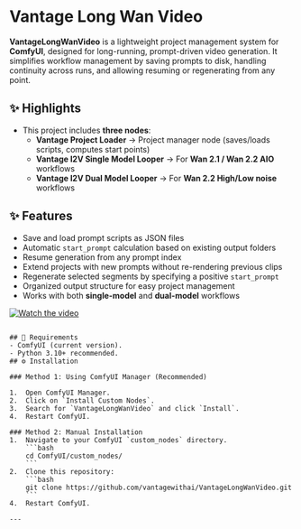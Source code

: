 
# Vantage Long Wan Video 

**VantageLongWanVideo** is a lightweight project management system for **ComfyUI**, designed for long-running, prompt-driven video generation. It simplifies workflow management by saving prompts to disk, handling continuity across runs, and allowing resuming or regenerating from any point.

## ✨ Highlights

- This project includes **three nodes**:
	 - **Vantage Project Loader** → Project manager node (saves/loads scripts, computes start points)
	 - **Vantage I2V Single Model Looper** → For **Wan 2.1 / Wan 2.2 AIO** workflows
	 - **Vantage I2V Dual Model Looper** → For **Wan 2.2 High/Low noise** workflows

## ✨ Features

-   Save and load prompt scripts as JSON files
-   Automatic `start_prompt` calculation based on existing output folders    
-   Resume generation from any prompt index    
-   Extend projects with new prompts without re-rendering previous clips    
-   Regenerate selected segments by specifying a positive `start_prompt`    
-   Organized output structure for easy project management    
-   Works with both **single-model** and **dual-model** workflows

[![Watch the video](https://github.com/vantagewithai/VantageLongWanVideo/blob/main/example_workflows/vantage-video.png)](https://youtu.be/wC87B7rIvyQ)

```

## 🧰 Requirements
- ComfyUI (current version).
- Python 3.10+ recommended.
## ⚙️ Installation

### Method 1: Using ComfyUI Manager (Recommended)

1.  Open ComfyUI Manager.
2.  Click on `Install Custom Nodes`.
3.  Search for `VantageLongWanVideo` and click `Install`.
4.  Restart ComfyUI.

### Method 2: Manual Installation
1.  Navigate to your ComfyUI `custom_nodes` directory.
    ```bash
    cd ComfyUI/custom_nodes/
    ```
2.  Clone this repository:
    ```bash
    git clone https://github.com/vantagewithai/VantageLongWanVideo.git
    ```
4.  Restart ComfyUI.

---

